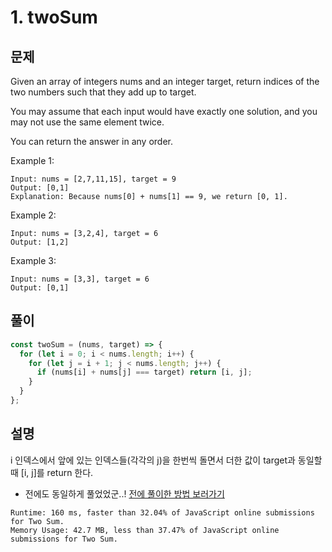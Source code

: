 # 1. twoSum

## 문제

Given an array of integers nums and an integer target, return indices of the two numbers such that they add up to target.

You may assume that each input would have exactly one solution, and you may not use the same element twice.

You can return the answer in any order.

Example 1:

```
Input: nums = [2,7,11,15], target = 9
Output: [0,1]
Explanation: Because nums[0] + nums[1] == 9, we return [0, 1].
```

Example 2:

```
Input: nums = [3,2,4], target = 6
Output: [1,2]
```

Example 3:

```
Input: nums = [3,3], target = 6
Output: [0,1]
```

## 풀이

```javascript
const twoSum = (nums, target) => {
  for (let i = 0; i < nums.length; i++) {
    for (let j = i + 1; j < nums.length; j++) {
      if (nums[i] + nums[j] === target) return [i, j];
    }
  }
};
```

## 설명

i 인덱스에서 앞에 있는 인덱스들(각각의 j)을 한번씩 돌면서 더한 값이 target과 동일할 때 [i, j]를 return 한다.

- 전에도 동일하게 풀었었군..! [전에 풀이한 방법 보러가기](https://habitual-history.tistory.com/entry/codekata-1)

```
Runtime: 160 ms, faster than 32.04% of JavaScript online submissions for Two Sum.
Memory Usage: 42.7 MB, less than 37.47% of JavaScript online submissions for Two Sum.
```
